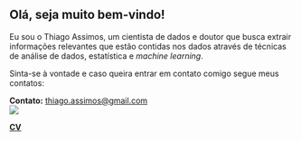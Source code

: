 ## Olá, seja muito bem-vindo!

Eu sou o Thiago Assimos, um cientista de dados e doutor que busca extrair informações relevantes que estão contidas nos dados através de técnicas de análise de dados, estatística e <i>machine learning</i>.


Sinta-se à vontade e caso queira entrar em contato comigo segue meus contatos:

  **Contato:** thiago.assimos@gmail.com  
  <a href="https://www.linkedin.com/in/thiagoassimos/"><img align="center" src="https://img.shields.io/badge/LinkedIn-blue?logo=LinkedIn"></a>
  
  **[CV]()**


